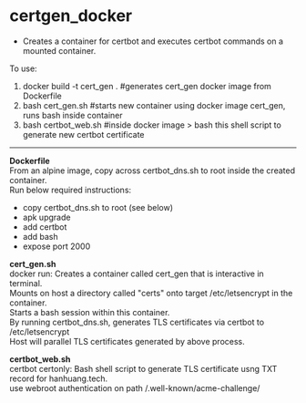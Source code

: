 # certgen_docker
- Creates a container for certbot and executes certbot commands on a mounted container.  
  
To use:  
1. docker build -t cert_gen .    #generates cert_gen docker image from Dockerfile  
2. bash cert_gen.sh    #starts new container using docker image cert_gen, runs bash inside container  
3. bash certbot_web.sh    #inside docker image > bash this shell script to generate new certbot certificate  
***
**Dockerfile**  
From an alpine image, copy across certbot_dns.sh to root inside the created container.  
Run below required instructions:  
- copy certbot_dns.sh to root (see below)
- apk upgrade  
- add certbot  
- add bash  
- expose port 2000  
  
**cert_gen.sh**  
docker run: Creates a container called cert_gen that is interactive in terminal.  
Mounts on host a directory called "certs" onto target /etc/letsencrypt in the container.  
Starts a bash session within this container.  
By running certbot_dns.sh, generates TLS certificates via certbot to /etc/letsencrypt  
Host will parallel TLS certificates generated by above process.  
  
**certbot_web.sh**  
certbot certonly: Bash shell script to generate TLS certificate usng TXT record for hanhuang.tech.  
use webroot authentication on path /.well-known/acme-challenge/
